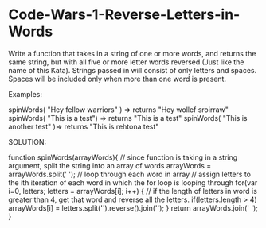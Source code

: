# Code-Wars-1-Reverse-Letters-in-Words

Write a function that takes in a string of one or more words, and returns the same string, but with all five or more letter words reversed (Just like the name of this Kata). Strings passed in will consist of only letters and spaces. Spaces will be included only when more than one word is present.


Examples:

spinWords( "Hey fellow warriors" ) => returns "Hey wollef sroirraw" 
spinWords( "This is a test") => returns "This is a test" 
spinWords( "This is another test" )=> returns "This is rehtona test"

SOLUTION:

function spinWords(arrayWords){
// since function is taking in a string argument, split the string into an array of words
    arrayWords = arrayWords.split(' ');
// loop through each word in array
// assign letters to the ith iteration of each word in which the for loop is looping through
    for(var i=0, letters; letters = arrayWords[i]; i++) {
 // if the length of letters in word is greater than 4, get that word and reverse all the letters.
        if(letters.length > 4) arrayWords[i] = letters.split('').reverse().join('');
    }
    return arrayWords.join(' ');
}

